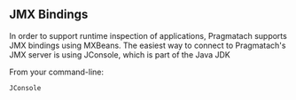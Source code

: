 
JMX Bindings
------------------------

In order to support runtime inspection of applications, Pragmatach supports JMX bindings using MXBeans.  The easiest way to connect to Pragmatach's JMX server is using JConsole, which is part of the Java JDK

From your command-line:

`JConsole`

